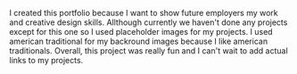 I created this portfolio because I want to show future employers my work and creative design skills. Allthough currently we haven't done any projects except for this one so I used placeholder images for my projects. I used american traditional for my backround images because I like american traditionals. Overall, this project was really fun and I can't wait to add actual links to my projects.
